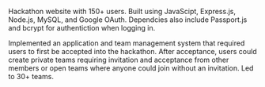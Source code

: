 Hackathon website with 150+ users. Built using JavaScipt, Express.js, Node.js, MySQL, and Google OAuth. Dependcies also include Passport.js and bcrypt for authentiction when logging in. 

Implemented an application and team management system that required users to first be accepted into the hackathon. After acceptance, users could create private teams requiring invitation and acceptance from other members
or open teams where anyone could join without an invitation. Led to 30+ teams.
